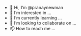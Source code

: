 - 👋 Hi, I’m @pranaynewman
- 👀 I’m interested in ...
- 🌱 I’m currently learning ...
- 💞️ I’m looking to collaborate on ...
- 📫 How to reach me ...

<!---
pranaynewman/pranaynewman is a ✨ special ✨ repository because its `README.md` (this file) appears on your GitHub profile.
You can click the Preview link to take a look at your changes.
--->
